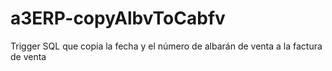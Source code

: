 # a3ERP-copyAlbvToCabfv
Trigger SQL que copia la fecha y el número de albarán de venta a la factura de venta
